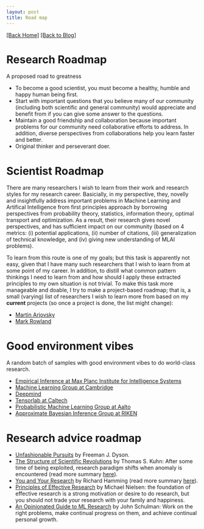 ```yaml
---
layout: post
title: Road map 
---  
```

[[Back Home]](/)  [[Back to Blog]](/blogs/post)     

# Research Roadmap    

A proposed road to greatness 

* To become a good scientist, you must become a healthy, humble and happy human being first. 
* Start with important questions that you believe many of our community (including both scientific and general community) would appreciate and benefit from if you can give some answer to the questions.   
* Maintain a good friendship and collaboration because important problems for our community need collaborative efforts to address. In addition, diverse perspectives from collaborations help you learn faster and better. 
* Original thinker and perseverant doer.   


<!-- Roadmap for Theory of DL (Goal: a unifying theory for representation and generalization in DL that connects many related disciplines and ideas. This unifying theory, if exists, shoud require a graceful interplay among Information Theory, Probability Theory, Optimal Transport and Optimization): 
* Some (important) AI paradigms to play with: RL, GAN, neural density estimation.  
* Understand RL via OT;  
* Understand GAN dynamics via OT or Information Theory;  
* Understand generalization in DNNs via Information Theory perspective or OT (e.g., [Stronger generalization bounds for deep nets via a compression approach](https://arxiv.org/pdf/1802.05296.pdf));   
* A Unifying framework for OT, IT, DL, Statistics and Optimization (hint: Variational inference is an optimization-based inference)
* Use these new insights to improve practical algorithms and find impactful, empirical applications.  -->

# Scientist Roadmap 

There are many researchers I wish to learn from their work and research styles for my research career. Basicially, in my perspective, they, novelly and insightfully address important problems in Machine Learning and Artifical Intelligence from first principles approach by borrowing perspectives from probability theory, statistics, information theory, optimal transport and optimization.  As a result, their research gives novel perspectives,  and has sufficient impact on our community (based on 4 metrics: (i) potential applications, (ii) number of citations, (iii) generalization of technical knowledge, and (iv) giving new understanding of MLAI problems). 

<!-- bring many new perspectives  -->

<!-- in a novel but insightful manner, bring Probability Theory, Statistics, Optimal Transport, Information Theory, and Optimization into Machine Learning and Artificial Intelligence. Their research gives novel perspectives, has sufficient impact on our community (based on 4 metrics: (i) potential applications, (ii) number of citations, (iii) generalization of technical knowledge, and (iv) giving new understanding of MLAI problems).  -->

To learn from this route is one of my goals; but this task is apparently not easy, given that I have many such researchers that I wish to learn from at some point of my career. In addition, to distill what common pattern thinkings I need to learn from and how should I apply these extracted principles to my own situation is not trivial. To make this task more manageable and doable, I try to make a project-based roadmap; that is, a small (varying) list of researchers I wish to learn more from based on my <b>current</b> projects (so once a project is done, the list might change):


<!-- This generic style is exactly the one I am pursuing. But to make this task more manageable and doable, I try to make a project-based roadmap; that is, a small (varying) list based on my <b>current</b> projects (so once a project is done, the list might change): -->

* [Martin Arjovsky](https://scholar.google.com/citations?user=A6qfFPkAAAAJ&hl=en)
* [Mark Rowland](https://sites.google.com/view/markrowland) 

<!-- * [Ian Murray](https://homepages.inf.ed.ac.uk/imurray2/)  
* [Martin Wainwright](https://scholar.google.com/citations?user=J5Rvh6gAAAAJ&hl=en)  
* [Gabor Lugosi](https://scholar.google.com/citations?user=WgPhMfwAAAAJ&hl=en)   -->

# Good environment vibes   

A random batch of samples with good environment vibes to do world-class research. 
<!-- I can feel the vibes. -->
* [Empirical Inference at Max Planc Institute for Intelligence Systems](https://ei.is.tuebingen.mpg.de/publications)  
* [Machine Learning Group at Cambridge](http://mlg.eng.cam.ac.uk/pub/)  
* [Deepmind](https://deepmind.com/)
* [Tensorlab at Caltech](http://tensorlab.cms.caltech.edu/users/anima/publications.html)
* [Probabilistic Machine Learning Group at Aalto](https://research.cs.aalto.fi/pml/publications.shtml) 
* [Approximate Bayesian Inference Group at RIKEN](https://aip.riken.jp/labs/generic_tech/approx_bayes_infer/?lang=en)

# Research advice roadmap   
* [Unfashionable Pursuits](https://moscow.sci-hub.tw/1254/a812ddf37f1ed6d0df5467996e1a4cf4/dyson1983.pdf) by Freeman J. Dyson.
* [The Structure of Scientific Revolutions](https://www.uky.edu/~eushe2/Pajares/kuhnsyn.html) by Thomas S. Kuhn: After some time of being exploited, research paradigm shifts when anomaly is encountered (read more summary [here](https://thanhnguyentang.github.io/blogs/paradigm_shift)). 
* [You and Your Research](http://www.cs.virginia.edu/~robins/YouAndYourResearch.html) by Richard Hamming (read more summary [here](https://thanhnguyentang.github.io/blogs/wisdom)). 
* [Principles of Effective Research](http://michaelnielsen.org/blog/principles-of-effective-research/) by Michael Nielsen: the foundation of effective research is a strong motivation or desire to do research, but you should not trade your research with your family and happiness. 
* [An Opinionated Guide to ML Research](http://joschu.net/blog/opinionated-guide-ml-research.html) by John Schulman: Work on the right problems, make continual progress on them, and achieve continual personal growth.  